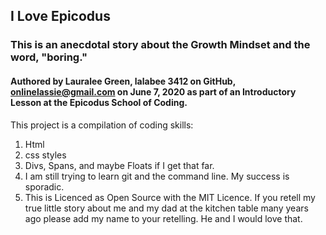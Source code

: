 ## I Love Epicodus

### This is an anecdotal story about the Growth Mindset and the word, "boring."

#### Authored by Lauralee Green, lalabee 3412 on GitHub, onlinelassie@gmail.com  on June 7, 2020  as part of an Introductory Lesson at the Epicodus School of Coding.

This project is a compilation of coding skills: 
  1. Html
  2. css styles
  3. Divs, Spans, and maybe Floats if I get that far. 
  4. I am still trying to learn git and the command line. My success is sporadic. 
  5. This is Licenced as Open Source with the MIT Licence. If you retell my true little story about me and my dad at the kitchen table many years ago please add my name to your retelling. He and I would love that.
